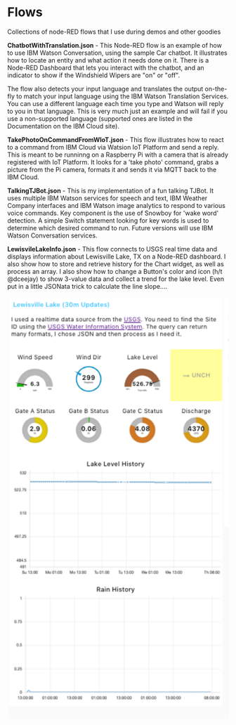 # Flows
Collections of node-RED flows that I use during demos and other goodies
<p>
<b>ChatbotWithTranslation.json</b> - This Node-RED flow is an example of how to use IBM Watson Conversation, using the sample Car chatbot. It illustrates how to locate an entity and what action it needs done on it. There is a Node-RED Dashboard that lets you interact with the chatbot, and an indicator to show if the Windshield Wipers are "on" or "off". 
</p>
<p>
The flow also detects your input language and translates the output on-the-fly to match your input language using the IBM Watson Translation Services. You can use a different language each time you type and Watson will reply to you in that language. This is very much just an example and will fail if you use a non-supported language (supported ones are listed in the Documentation on the IBM Cloud site).
</p>
<p> 
<b>TakePhotoOnCommandFromWIoT.json</b> - This flow illustrates how to react to a command from IBM Cloud via Watsion IoT Platform and send a reply. This is meant to be runninng on a Raspberry Pi with a camera that is already registered with IoT Platform. It looks for a 'take photo' command, grabs a picture from the Pi camera, formats it and sends it via MQTT back to the IBM Cloud. 
</p>
<p>
<b>TalkingTJBot.json</b> - This is my implementation of a fun talking TJBot. It uses multiple IBM Watson services for speech and text, IBM Weather Company interfaces and IBM Watson image analytics to respond to various voice commands. Key component is the use of Snowboy for 'wake word' detection. A simple Switch statement looking for key words is used to determine which desired command to run. Future versions will use IBM Watson Conversation services. 
</p>
<p>
  <b>LewisvileLakeInfo.json</b> - This flow connects to USGS real time data and displays information about Lewisville Lake, TX on a Node-RED dashboard. I also show how to store and retrieve history for the Chart widget, as well as process an array. I also show how to change a Button's color and icon (h/t @dceejay) to show 3-value data and collect a trend for the lake level. Even put in a little JSONata trick to calculate the line slope.... 
  </p>
<img src=LakeDash.png>  
